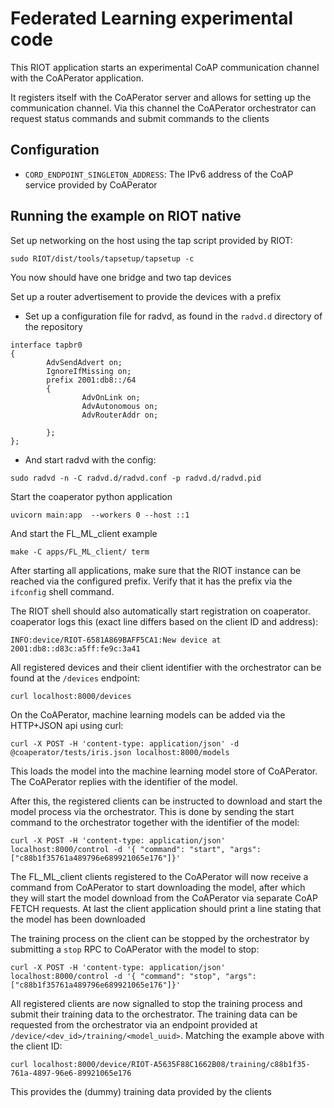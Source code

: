 Federated Learning experimental code
====================================

This RIOT application starts an experimental CoAP communication channel with the
CoAPerator application.

It registers itself with the CoAPerator server and allows for setting up the
communication channel. Via this channel the CoAPerator orchestrator can request
status commands and submit commands to the clients

## Configuration

- `CORD_ENDPOINT_SINGLETON_ADDRESS`: The IPv6 address of the CoAP service
provided by CoAPerator


## Running the example on RIOT native

Set up networking on the host using the tap script provided by RIOT:

```Shellsession
sudo RIOT/dist/tools/tapsetup/tapsetup -c
```

You now should have one bridge and two tap devices

Set up a router advertisement to provide the devices with a prefix

- Set up a configuration file for radvd, as found in the `radvd.d` directory of
the repository

```
interface tapbr0
{
        AdvSendAdvert on;
        IgnoreIfMissing on;
        prefix 2001:db8::/64
        {
                AdvOnLink on;
                AdvAutonomous on;
                AdvRouterAddr on;

        };
};
```

- And start radvd with the config:

```
sudo radvd -n -C radvd.d/radvd.conf -p radvd.d/radvd.pid
```

Start the coaperator python application

```
uvicorn main:app  --workers 0 --host ::1
```

And start the FL_ML_client example

```
make -C apps/FL_ML_client/ term
```

After starting all applications, make sure that the RIOT instance can be reached
via the configured prefix. Verify that it has the prefix via the `ifconfig` shell
command.

The RIOT shell should also automatically start registration on coaperator.
coaperator logs this (exact line differs based on the client ID and address):

```
INFO:device/RIOT-6581A869BAFF5CA1:New device at 2001:db8::d83c:a5ff:fe9c:3a41
```

All registered devices and their client identifier with the orchestrator can be
found at the `/devices` endpoint:

```
curl localhost:8000/devices
```

On the CoAPerator, machine learning models can be added via the HTTP+JSON api
using curl:

```
curl -X POST -H 'content-type: application/json' -d @coaperator/tests/iris.json localhost:8000/models
```

This loads the model into the machine learning model store of CoAPerator. The
CoAPerator replies with the identifier of the model.

After this, the registered clients can be instructed to download and start the
model process via the orchestrator.
This is done by sending the start command to the orchestrator together with the
identifier of the model:

```
curl -X POST -H 'content-type: application/json'  localhost:8000/control -d '{ "command": "start", "args": ["c88b1f35761a489796e689921065e176"]}'
```

The FL_ML_client clients registered to the CoAPerator will now receive a command from
CoAPerator to start downloading the model, after which they will start the
model download from the CoAPerator via separate CoAP FETCH requests.
At last the client application should print a line stating that the model has
been downloaded

The training process on the client can be stopped by the orchestrator by
submitting a `stop` RPC to CoAPerator with the model to stop:

```
curl -X POST -H 'content-type: application/json'  localhost:8000/control -d '{ "command": "stop", "args": ["c88b1f35761a489796e689921065e176"]}'
```

All registered clients are now signalled to stop the training process and submit
their training data to the orchestrator.
The training data can be requested from the orchestrator via an endpoint
provided at `/device/<dev_id>/training/<model_uuid>`. Matching the example
above with the client ID:

```
curl localhost:8000/device/RIOT-A5635F88C1662B08/training/c88b1f35-761a-4897-96e6-89921065e176
```

This provides the (dummy) training data provided by the clients
